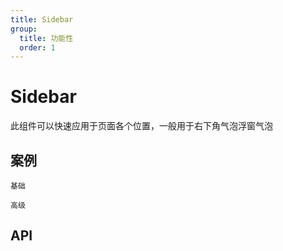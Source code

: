 ```yaml
---
title: Sidebar
group:
  title: 功能性
  order: 1
---
```


# Sidebar

此组件可以快速应用于页面各个位置，一般用于右下角气泡浮窗气泡

## 案例

<code src="./demo/index.tsx" description="默认挂载到 document.body">基础</code>

<code src="./demo/demo2.tsx" description="允许修改：<br/>1、内部每个元素之间的距离（ gap ）<br/>2、整个组件的偏移量 （ offset ）<br/>3、内部元素排列方向 （ direction ）">高级</code>

## API

<API id="Sidebar"><API>
